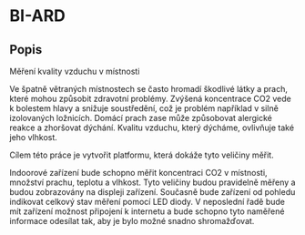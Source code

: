 # BI-ARD

## Popis
Měření kvality vzduchu v místnosti

Ve špatně větraných místnostech se často hromadí škodlivé látky a prach, které mohou způsobit zdravotní problémy. 
Zvýšená koncentrace CO2 vede k bolestem hlavy a snižuje soustředění, což je problém například v silně izolovaných ložnicích. Domácí prach zase může způsobovat alergické reakce a zhoršovat dýchání. Kvalitu vzduchu, který dýcháme, ovlivňuje také jeho vlhkost.

Cílem této práce je vytvořit platformu, která dokáže tyto veličiny měřit.

Indoorové zařízení bude schopno měřit koncentraci CO2 v místnosti, množství prachu, teplotu a vlhkost. Tyto veličiny budou pravidelně měřeny a budou zobrazovány na displeji zařízení. Současně bude zařízení od pohledu indikovat celkový stav měření pomocí LED diody. V neposlední řadě bude mít zařízení možnost připojení k internetu a bude schopno tyto naměřené informace odesílat tak, aby je bylo možné snadno shromažďovat.
